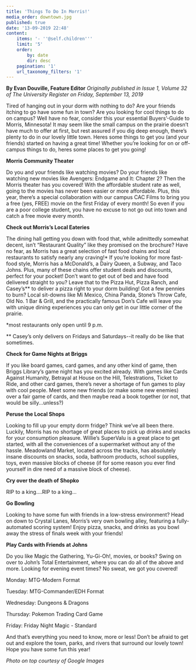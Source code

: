 ```yaml
---
title: 'Things To Do In Morris!'
media_order: downtown.jpg
published: true
date: '13-09-2019 22:48'
content:
    items: '- ''@self.children'''
    limit: '5'
    order:
        by: date
        dir: desc
    pagination: '1'
    url_taxonomy_filters: '1'
---
```


**By Evan Douville, Feature Editor** _Originally published in Issue 1, Volume 32 of The University Register on Friday, September 13, 2019_

Tired of hanging out in your dorm with nothing to do? Are your friends itching to go have some fun in town? Are you looking for cool things to do on campus? Well have no fear, consider this your essential Buyers’-Guide to Morris, Minnesota! It may seem like the small campus on the prairie doesn’t have much to offer at first, but rest assured if you dig deep enough, there’s plenty to do in our lovely little town. Heres some things to get you (and your friends) started on having a great time! Whether you’re looking for on or off-campus things to do, heres some places to get you going!

**Morris Community Theater**

Do you and your friends like watching movies? Do your friends like watching new movies like Avengers: Endgame and It: Chapter 2? Then the Morris theater has you covered! With the affordable student rate as well, going to the movies has never been easier or more affordable. Plus, this year, there’s a special collaboration with our campus CAC Films to bring you a free (yes, FREE) movie on the first Friday of every month! So even if you are a poor college student, you have no excuse to not go out into town and catch a free movie every month.

**Check out Morris’s Local Eateries**

The dining hall getting you down with food that, while admittedly somewhat decent, isn’t “Restaurant Quality” like they promised on the brochure? Have no fear, as Morris has a great selection of fast food chains and local restaurants to satisfy nearly any craving!* If you’re looking for more fast-food style, Morris has a McDonald’s, a Dairy Queen, a Subway, and Taco Johns. Plus, many of these chains offer student deals and discounts, perfect for your pocket! Don’t want to get out of bed and have food delivered straight to you? Leave that to the Pizza Hut, Pizza Ranch, and Casey’s** to deliver a pizza right to your dorm building! Got a few pennies to burn?
Local sit-downs like Mi Mexico, China Panda, Stone’s Throw Cafe, Old No. 1 Bar & Grill, and the practically famous Don’s Cafe will leave you with unique dining experiences you can only get in our little corner of the prairie. 

*most restaurants only open until 9 p.m.

** Casey’s only delivers on Fridays and Saturdays--it really do be like
that sometimes.

**Check for Game Nights at Briggs**

If you like board games, card games, and any other kind of game, then Briggs Library’s game night has you excited already. With games like Cards Against Humanity, Betrayal at House on the Hill, Telestrations, Ticket to Ride, and other card games, there’s never a shortage of fun games to play with cool people. Meet some new friends (or make some new enemies) over a fair game of cards, and then maybe read a book together (or not, that would be silly...unless?)

**Peruse the Local Shops**

Looking to fill up your empty dorm fridge? Think we’ve all been there. Luckily, Morris has no shortage of great places to pick up drinks and snacks for your consumption pleasure. Willie’s SuperValu is a great place to get started, with all the conveniences of a supermarket without any of the hassle. Meadowland Market, located across the tracks, has absolutely insane discounts on snacks, soda, bathroom products, school supplies, toys, even massive blocks of cheese (if for some reason you ever find yourself in dire need of a massive block of cheese).

**Cry over the death of Shopko**

RIP to a king....RIP to a king...

**Go Bowling**

Looking to have some fun with friends in a low-stress environment? Head on down to Crystal Lanes, Morris’s very own bowling alley, featuring a fully-automated scoring system! Enjoy pizza, snacks, and drinks as you bowl away the stress of finals week with your friends! 

**Play Cards with Friends at Johns** 

Do you like Magic the Gathering, Yu-Gi-Oh!, movies, or books? Swing on over to John’s Total Entertainment, where you can do all of the above and more. Looking for evening event times? No sweat, we got you covered! 

Monday: MTG-Modern Format

Tuesday: MTG-Commander/EDH Format

Wednesday: Dungeons & Dragons

Thursday: Pokemon Trading Card Game

Friday: Friday Night Magic - Standard

And that’s everything you need to know, more or less! Don’t be afraid to get out and explore the town, parks, and rivers that surround our lovely
town! Hope you have some fun this year!

_Photo on top courtesy of Google Images_